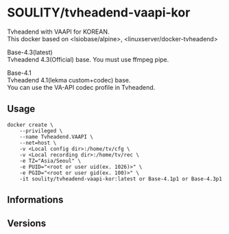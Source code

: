 # SOULITY/tvheadend-vaapi-kor
Tvheadend with VAAPI for KOREAN. \
This docker based on <lsiobase/alpine>, <linuxserver/docker-tvheadend>

Base-4.3(latest) \
Tvheadend 4.3(Official) base.
You must use ffmpeg pipe.

Base-4.1 \
Tvheadend 4.1(lekma custom+codec) base. \
You can use the VA-API codec profile in Tvheadend.

## Usage

```
docker create \
    --privileged \
    --name Tvheadend.VAAPI \
    --net=host \
    -v <Local config dir>:/home/tv/cfg \
    -v <Local recording dir>:/home/tv/rec \
    -e TZ="Asia/Seoul" \
    -e PUID="<root or user uid(ex. 1026)>" \
    -e PGID="<root or user gid(ex. 100)>" \
    -it soulity/tvheadend-vaapi-kor:latest or Base-4.1p1 or Base-4.3p1
```

## Informations

## Versions
